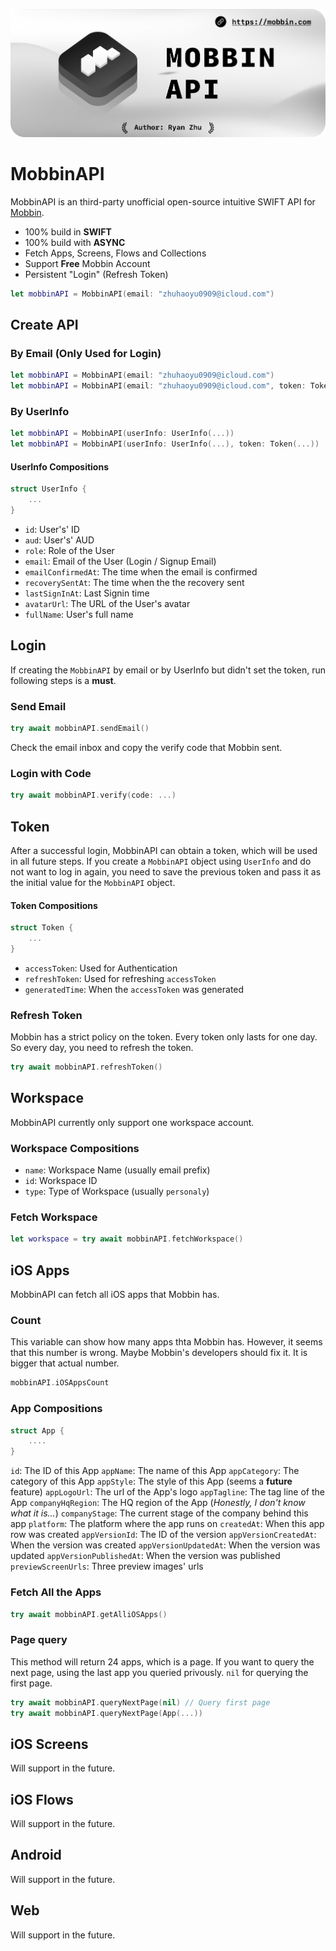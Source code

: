 ![](./Github/Mobbin.png)

# MobbinAPI

MobbinAPI is an third-party unofficial open-source intuitive SWIFT API for [Mobbin](https://mobbin.com).

* 100% build in **SWIFT**
* 100% build with **ASYNC**
* Fetch Apps, Screens, Flows and Collections
* Support **Free** Mobbin Account
* Persistent "Login" (Refresh Token)

```swift
let mobbinAPI = MobbinAPI(email: "zhuhaoyu0909@icloud.com")
```

## Create API

### By Email (Only Used for Login)

```swift
let mobbinAPI = MobbinAPI(email: "zhuhaoyu0909@icloud.com")
let mobbinAPI = MobbinAPI(email: "zhuhaoyu0909@icloud.com", token: Token(...))
```

### By UserInfo

```swift
let mobbinAPI = MobbinAPI(userInfo: UserInfo(...))
let mobbinAPI = MobbinAPI(userInfo: UserInfo(...), token: Token(...))
```

#### UserInfo Compositions

```swift
struct UserInfo {
    ...
}
```

* `id`: User's' ID
* `aud`: User's' AUD
* `role`: Role of the User
* `email`: Email of the User (Login / Signup Email)
* `emailConfirmedAt`: The time when the email is confirmed
* `recoverySentAt`: The time when the the recovery sent
* `lastSignInAt`: Last Signin time
* `avatarUrl`: The URL of the User's avatar
* `fullName`: User's full name

## Login

If creating the `MobbinAPI` by email or by UserInfo but didn't set the token, run following steps is a **must**.

### Send Email

```swift
try await mobbinAPI.sendEmail()
```

Check the email inbox and copy the verify code that Mobbin sent.

### Login with Code

```swift
try await mobbinAPI.verify(code: ...)
```

## Token

After a successful login, MobbinAPI can obtain a token, which will be used in all future steps. If you create a `MobbinAPI` object using `UserInfo` and do not want to log in again, you need to save the previous token and pass it as the initial value for the `MobbinAPI` object.

#### Token Compositions

```swift
struct Token {
    ...
}
```

* `accessToken`: Used for Authentication
* `refreshToken`: Used for refreshing `accessToken`
* `generatedTime`: When the `accessToken` was generated

### Refresh Token

Mobbin has a strict policy on the token. Every token only lasts for one day. So every day, you need to refresh the token.

```swift
try await mobbinAPI.refreshToken()
```

## Workspace

MobbinAPI currently only support one workspace account.

### Workspace Compositions

* `name`: Workspace Name (usually email prefix)
* `id`: Workspace ID
* `type`: Type of Workspace (usually `personaly`)

### Fetch Workspace

```swift
let workspace = try await mobbinAPI.fetchWorkspace()
```

## iOS Apps

MobbinAPI can fetch all iOS apps that Mobbin has.

### Count

This variable can show how many apps thta Mobbin has. However, it seems that this number is wrong. Maybe Mobbin's developers should fix it. It is bigger that actual number.

```swift
mobbinAPI.iOSAppsCount
```

### App Compositions

```swift
struct App {
    ....
}
```

`id`: The ID of this App
`appName`: The name of this App
`appCategory`: The category of this App
`appStyle`: The style of this App (seems a **future** feature)
`appLogoUrl`: The url of the App's logo
`appTagline`: The tag line of the App
`companyHqRegion`: The HQ region of the App (*Honestly, I don't know what it is...*)
`companyStage`: The current stage of the company behind this app
`platform`: The platform where the app runs on
`createdAt`: When this app row was created
`appVersionId`: The ID of the version
`appVersionCreatedAt`: When the version was created
`appVersionUpdatedAt`: When the version was updated
`appVersionPublishedAt`: When the version was published
`previewScreenUrls`: Three preview images' urls

### Fetch All the Apps

```swift
try await mobbinAPI.getAlliOSApps()
```

### Page query

This method will return 24 apps, which is a page. If you want to query the next page, using the last app you queried privously. `nil` for querying the first page.

```swift
try await mobbinAPI.queryNextPage(nil) // Query first page
try await mobbinAPI.queryNextPage(App(...))
```

## iOS Screens

Will support in the future.

## iOS Flows

Will support in the future.

## Android

Will support in the future.

## Web

Will support in the future.
